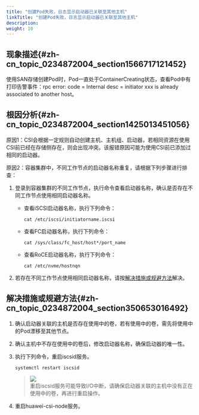 ```yaml
---
title: "创建Pod失败，日志显示启动器已关联至其他主机"
linkTitle: "创建Pod失败，日志显示启动器已关联至其他主机"
description: 
weight: 10
---
```


## 现象描述{#zh-cn_topic_0234872004_section1566717121452}

使用SAN存储创建Pod时，Pod一直处于ContainerCreating状态，查看Pod中有打印告警事件：rpc error: code = Internal desc = initiator xxx is already associated to another host。

## 根因分析{#zh-cn_topic_0234872004_section1425013451056}

原因1：CSI会根据一定规则自动创建主机、主机组、启动器，若相同资源在使用CSI前已经在存储侧存在，则会出现冲突。该报错原因可能为使用CSI前已添加过相同的启动器。

原因2：容器集群中，不同工作节点的启动器名称重复，请根据下列步骤进行排查：

1.  登录到容器集群的不同工作节点，执行命令查看启动器名称，确认是否存在不同工作节点使用相同启动器名称。
    -   查看iSCSI启动器名称，执行下列命令：

        ```
        cat /etc/iscsi/initiatorname.iscsi
        ```

    -   查看FC启动器名称，执行下列命令：

        ```
        cat /sys/class/fc_host/host*/port_name
        ```

    -   查看RoCE启动器名称，执行下列命令：

        ```
        cat /etc/nvme/hostnqn
        ```

2.  若存在不同工作节点使用相同启动器名称，请按[解决措施或规避方法](#zh-cn_topic_0234872004_section350653016492)解决。

## 解决措施或规避方法{#zh-cn_topic_0234872004_section350653016492}

1.  确认启动器关联的主机是否存在使用中的卷，若有使用中的卷，需先将使用中的Pod漂移至其他节点。
2.  确认主机中不存在使用中的卷后，修改启动器名称，确保启动器的唯一性。
3.  执行下列命令，重启iscsid服务。

    ```
    systemctl restart iscsid
    ```

    >![](/css-docs/public_sys-resources/zh-cn/icon-notice.gif)  
    >重启iscsid服务可能导致I/O中断，请确保启动器关联的主机中没有正在使用中的卷，再进行重启操作。

4.  重启huawei-csi-node服务。

